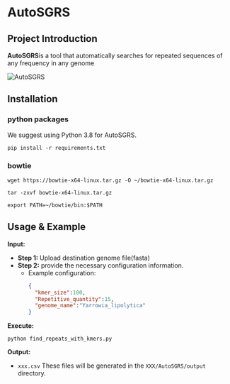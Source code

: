   
# AutoSGRS
## Project Introduction  
**AutoSGRS**is a tool that automatically searches for repeated sequences of any frequency in any genome

![AutoSGRS]() 
## Installation
### python packages
We suggest using Python 3.8 for AutoSGRS.
```shell
pip install -r requirements.txt

```
### bowtie
```shell
wget https://bowtie-x64-linux.tar.gz -O ~/bowtie-x64-linux.tar.gz

tar -zxvf bowtie-x64-linux.tar.gz

export PATH=~/bowtie/bin:$PATH
```



## Usage & Example

**Input:**
- **Step 1:** Upload destination genome file(fasta)
- **Step 2:** provide the necessary configuration information.
    - Example configuration:
      ```json
      {
        "kmer_size":100,
        "Repetitive_quantity":15,
        "genome_name":"Yarrowia_lipolytica"
      }
      ```   
    
**Execute:**

```shell
python find_repeats_with_kmers.py
```
**Output:**
- `xxx.csv` 
These files will be generated in the `XXX/AutoSGRS/output` directory.
   




